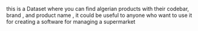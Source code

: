 this is a Dataset where you can find algerian products with their codebar, brand , and product name , it could be useful to anyone who want to use it for creating a software for managing a supermarket
